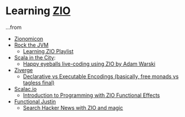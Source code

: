 # Learning [ZIO](https://zio.dev/)

...from

* [Zionomicon](https://www.zionomicon.com/)
* [Rock the JVM](https://www.youtube.com/rockthejvm)
  * [Learning ZIO Playlist](https://www.youtube.com/watch?v=PaogLRrYo64&list=PLmtsMNDRU0Bzu7NfhTiGK7iCYjcFAYlal)
* [Scala in the City](https://www.youtube.com/channel/UC3Paf3whkhvbs_ni1amPIeg):
  * [Happy eyeballs live-coding using ZIO by Adam Warski](https://youtu.be/4gyAoyYwWnI)
* [Ziverge](https://www.youtube.com/channel/UCeIg_PnAoyd1w6y8BelLdiQ)
  * [Declarative vs Executable Encodings (basically, free monads vs tagless final)](https://www.youtube.com/watch?v=OD1Yr48-0Js)
* [Scalac.io](https://scalac.io)
  * [Introduction to Programming with ZIO Functional Effects](https://scalac.io/blog/introduction-to-programming-with-zio-functional-effects/)
* [ Functional Justin](https://www.youtube.com/channel/UCkLlM1rb1zQcTjZ7HCf2zpg)
  * [Search Hacker News with ZIO and magic](https://www.youtube.com/watch?v=3P2Gi--dG9A)

